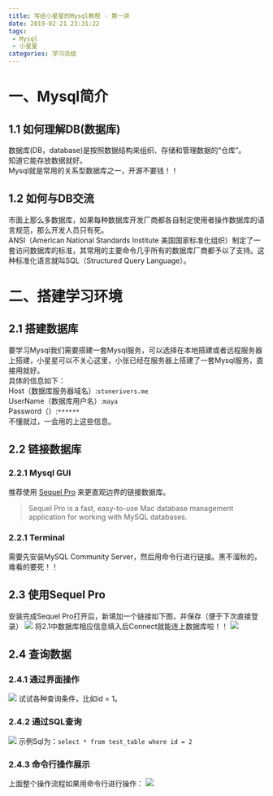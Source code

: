 ```yaml
---
title: 写给小星星的Mysql教程 - 第一讲
date: 2019-02-21 23:31:22
tags: 
 - Mysql 
 - 小星星
categories: 学习总结
---
```

# 一、Mysql简介
## 1.1 如何理解DB(数据库)
数据库(DB，database)是按照数据结构来组织、存储和管理数据的“仓库”。  
知道它能存放数据就好。  
Mysql就是常用的关系型数据库之一，开源不要钱！！
<!-- more -->
## 1.2 如何与DB交流
市面上那么多数据库，如果每种数据库开发厂商都各自制定使用者操作数据库的语言规范，那么开发人员只有死。  
ANSI（American National Standards Institute 美国国家标准化组织）制定了一套访问数据库的标准，其常用的主要命令几乎所有的数据库厂商都予以了支持。这种标准化语言就叫SQL（Structured Query Language）。
# 二、搭建学习环境
## 2.1 搭建数据库
要学习Mysql我们需要搭建一套Mysql服务，可以选择在本地搭建或者远程服务器上搭建，小星星可以不关心这里，小张已经在服务器上搭建了一套Mysql服务，直接用就好。  
具体的信息如下：  
Host（数据库服务器域名）:`stonerivers.me`  
UserName（数据库用户名）:`maya`  
Password（）:`******`  
不懂就过，一会用的上这些信息。
## 2.2 链接数据库
### 2.2.1 Mysql GUI
推荐使用 [Sequel Pro](https://sequelpro.com/) 来更直观边界的链接数据库。
> Sequel Pro is a fast, easy-to-use Mac database management application for working with MySQL databases.  

### 2.2.1 Terminal
需要先安装MySQL Community Server，然后用命令行进行链接。黑不溜秋的，难看的要死！！

## 2.3 使用Sequel Pro
安装完成Sequel Pro打开后，新填加一个链接如下图，并保存（便于下次直接登录）
![](1.jpg)
将2.1中数据库相应信息填入后Connect就能连上数据库啦！！
![](2.jpg)

## 2.4 查询数据
### 2.4.1 通过界面操作
![](3.jpg)
试试各种查询条件，比如id = 1。
### 2.4.2 通过SQL查询
![](4.jpg)
示例Sql为：`select * from test_table where id = 2`
### 2.4.3 命令行操作展示
上面整个操作流程如果用命令行进行操作：
![](5.jpg)
